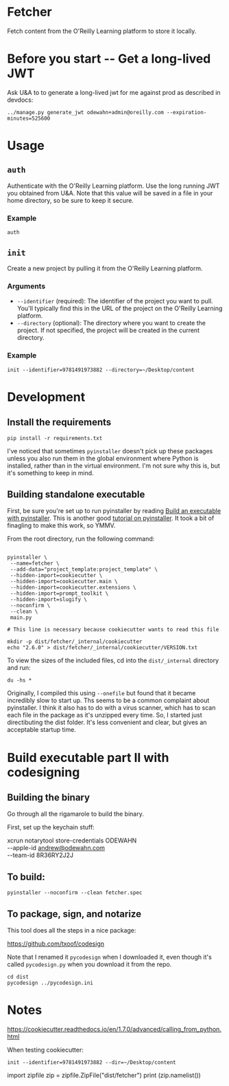 # Fetcher

Fetch content from the O'Reilly Learning platform to store it locally.

# Before you start -- Get a long-lived JWT

Ask U&A to to generate a long-lived jwt for me against prod as described in devdocs:

```
../manage.py generate_jwt odewahn+admin@oreilly.com --expiration-minutes=525600
```

# Usage

## `auth`

Authenticate with the O'Reilly Learning platform. Use the long running JWT you obtained from U&A. Note that this value will be saved in a file in your home directory, so be sure to keep it secure.

### Example

```
auth
```

## `init`

Create a new project by pulling it from the O'Reilly Learning platform.

### Arguments

- `--identifier` (required): The identifier of the project you want to pull. You'll typically find this in the URL of the project on the O'Reilly Learning platform.
- `--directory` (optional): The directory where you want to create the project. If not specified, the project will be created in the current directory.

### Example

```
init --identifier=9781491973882 --directory=~/Desktop/content
```

# Development

## Install the requirements

```
pip install -r requirements.txt
```

I've noticed that sometimes `pyinstaller` doesn't pick up these packages unless you also run them in the global environment where Python is installed, rather than in the virtual environment. I'm not sure why this is, but it's something to keep in mind.

## Building standalone executable

First, be sure you're set up to run pyinstaller by reading [Build an executable with pyinstaller](http://www.gregreda.com/2023/05/18/notes-on-using-pyinstaller-poetry-and-pyenv/). This is another good [tutorial on pyinstaller](https://www.devdungeon.com/content/pyinstaller-tutorial). It took a bit of finagling to make this work, so YMMV.

From the root directory, run the following command:

```

pyinstaller \
 --name=fetcher \
 --add-data="project_template:project_template" \
 --hidden-import=cookiecutter \
 --hidden-import=cookiecutter.main \
 --hidden-import=cookiecutter.extensions \
 --hidden-import=prompt_toolkit \
 --hidden-import=slugify \
 --noconfirm \
 --clean \
 main.py

# This line is necessary because cookiecutter wants to read this file

mkdir -p dist/fetcher/_internal/cookiecutter
echo "2.6.0" > dist/fetcher/_internal/cookiecutter/VERSION.txt
```

To view the sizes of the included files, cd into the `dist/_internal` directory and run:

```
du -hs *
```

Originally, I compiled this using `--onefile` but found that it became incredibly slow to start up. Ths seems to be a common complaint about pyinstaller. I think it also has to do with a virus scanner, which has to scan each file in the package as it's unzipped every time. So, I started just directibuting the dist folder. It's less convenient and clear, but gives an acceptable startup time.

# Build executable part II with codesigning

## Building the binary

Go through all the rigamarole to build the binary.

First, set up the keychain stuff:

xcrun notarytool store-credentials ODEWAHN \
 --apple-id andrew@odewahn.com \
 --team-id 8R36RY2J2J

## To build:

```
pyinstaller --noconfirm --clean fetcher.spec
```

## To package, sign, and notarize

This tool does all the steps in a nice package:

https://github.com/txoof/codesign

Note that I renamed it `pycodesign` when I downloaded it, even though it's called `pycodesign.py` when you download it from the repo.

```
cd dist
pycodesign ../pycodesign.ini
```

# Notes

https://cookiecutter.readthedocs.io/en/1.7.0/advanced/calling_from_python.html

When testing cookiecutter:

```
init --identifier=9781491973882 --dir=~/Desktop/content
```

import zipfile
zip = zipfile.ZipFile("dist/fetcher")
print (zip.namelist())
